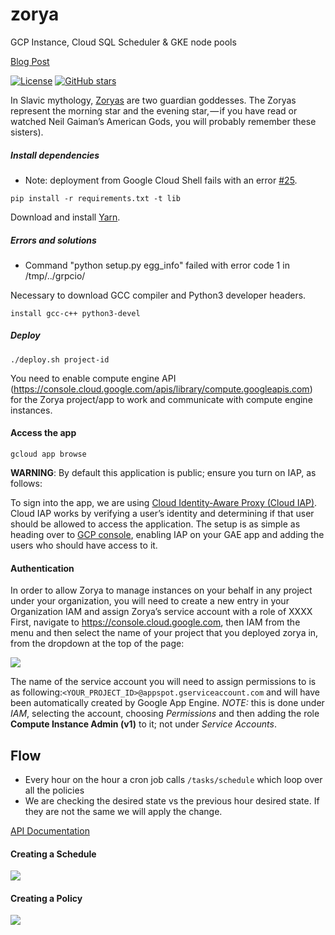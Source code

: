 # zorya
GCP Instance, Cloud SQL Scheduler & GKE node pools

[Blog Post](http://bit.ly/zorya_blog)

[![License](https://img.shields.io/github/license/doitintl/zorya.svg)](LICENSE) [![GitHub stars](https://img.shields.io/github/stars/doitintl/zorya.svg?style=social&label=Stars&style=for-the-badge)](https://github.com/doitintl/zorya)

In Slavic mythology, [Zoryas](https://www.wikiwand.com/en/Zorya) are two guardian goddesses. The Zoryas represent the morning star and the evening star, — if you have read or watched Neil Gaiman’s American Gods, you will probably remember these sisters).


##### Install dependencies

 - Note: deployment from Google Cloud Shell fails with an error [#25](https://github.com/doitintl/zorya/issues/25).

`pip install -r requirements.txt -t lib`

Download and install [Yarn](https://yarnpkg.com/).

##### Errors and solutions

- Command "python setup.py egg_info" failed with error code 1 in /tmp/../grpcio/

Necessary to download GCC compiler and Python3 developer headers.

`install gcc-c++ python3-devel`

##### Deploy
`./deploy.sh project-id`

You need to enable compute engine API (https://console.cloud.google.com/apis/library/compute.googleapis.com) for the Zorya project/app to work and communicate with compute engine instances.

#### Access the app
`gcloud app browse`

**WARNING**: By default this application is public; ensure you turn on IAP, as follows:

To sign into the app, we are using [Cloud Identity-Aware Proxy (Cloud IAP)](https://cloud.google.com/iap/). Cloud IAP works by verifying a user’s identity and determining if that user should be allowed to access the application. The setup is as simple as heading over to [GCP console](https://console.cloud.google.com/iam-admin/iap), enabling IAP on your GAE app and adding the users who should have access to it.

#### Authentication
In order to allow Zorya to manage instances on your behalf in any project under your organization, you will need to create a new entry in your Organization IAM and assign Zorya’s service account with a role of XXXX
First, navigate to https://console.cloud.google.com, then IAM from the menu and then select the name of your project that you deployed zorya in, from the dropdown at the top of the page:

![](iam.png)

The name of the service account you will need to assign permissions to is as following:`<YOUR_PROJECT_ID>@appspot.gserviceaccount.com` and will have been automatically created by Google App Engine. *NOTE:* this is done under *IAM*, selecting the account, choosing *Permissions* and then adding the role **Compute Instance Admin (v1)** to it; not under *Service Accounts*.

## Flow

* Every hour on the hour a cron job calls `/tasks/schedule` which loop over all the policies
* We are checking the desired state vs the previous hour desired state. If they are not the same we will apply the change.

[API Documentation](http://bit.ly/zorya_api_docs)

####  Creating a Schedule

![](Zorya_schedule.png)

####  Creating a Policy

![](Zorya_policies.png)
